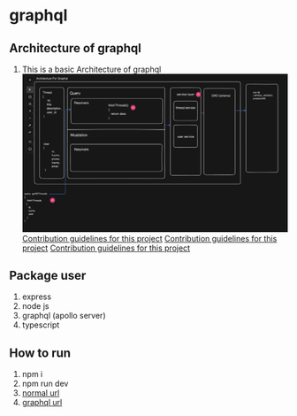 # graphql

## Architecture of graphql 
1. This is a basic Architecture of graphql
![Contribution guidelines for this project](doc/images/1.png)
[Contribution guidelines for this project](doc/images/2.png)
[Contribution guidelines for this project](doc/images/3.png)
[Contribution guidelines for this project](doc/images/4.png)

## Package user
 1. express
 2. node js 
 3. graphql (apollo server)
 4. typescript 

## How to run
 1. npm i 
 2. npm run dev 
 3. [normal url](http://localhost:4000/) 
 4. [graphql url](http://localhost:4000/graphql) 




